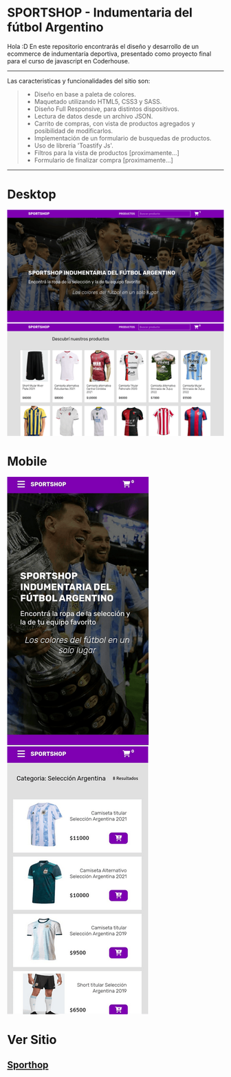 # SPORTSHOP - Indumentaria del fútbol Argentino

Hola :D 
En este repositorio encontrarás el diseño y desarrollo de un ecommerce de indumentaría deportiva, presentado como proyecto final para el curso de javascript en Coderhouse.

***

Las caracteristicas y funcionalidades del sitio son:
> * Diseño en base a paleta de colores.
> * Maquetado utilizando HTML5, CSS3 y SASS.
> * Diseño Full Responsive, para distintos dispositivos.
> * Lectura de datos desde un archivo JSON.
> * Carrito de compras, con vista de productos agregados y posibilidad de modificarlos.
> * Implementación de un formulario de busquedas de productos.
> * Uso de libreria 'Toastify Js'.
> * Filtros para la vista de productos [proximamente...]
> * Formulario de finalizar compra [proximamente...]

***

# Desktop
![sportshop](./assets/images/sportshop.png)
![sportshop](./assets/images/sportshop2.png)

# Mobile 
![sportshop](./assets/images/sportshop3.png)
![sportshop](./assets/images/sportshop4.png)

# Ver Sitio

<a href="https://sportshoparg.netlify.app/"><h2>Sporthop</h2></a>


